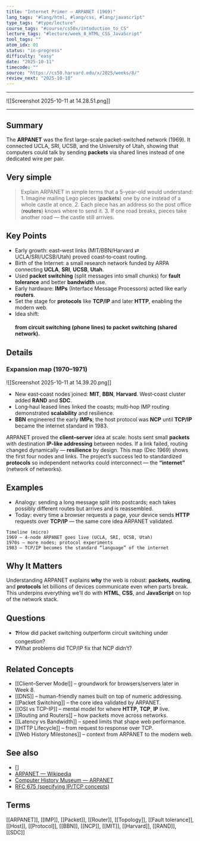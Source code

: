 ```yaml
---
title: "Internet Primer — ARPANET (1969)"
lang_tags: "#lang/html, #lang/css, #lang/javascript"
type_tags: "#type/lecture"
course_tags: "#course/cs50x/intoduction_to_CS"
lecture_tags: "#lecture/week_8_HTML_CSS_JavaScript"
tool_tags: ""
atom_idx: 01
status: "in-progress"
difficulty: "easy"
date: "2025-10-11"
timecode: ""
source: "https://cs50.harvard.edu/x/2025/weeks/8/"
review_next: "2025-10-18"
---
```


---

![[Screenshot 2025-10-11 at 14.28.51.png]]

---

## Summary
The **ARPANET** was the first large-scale packet-switched network (1969). It connected UCLA, SRI, UCSB, and the University of Utah, showing that computers could talk by sending **packets** via shared lines instead of one dedicated wire per pair.

## Very simple
> Explain ARPANET in simple terms that a 5-year-old would understand:
>     1. Imagine mailing Lego pieces (**packets**) one by one instead of a whole castle at once.
>     2. Each piece has an address so the post office (**routers**) knows where to send it.
>     3. If one road breaks, pieces take another road — the castle still arrives.

## Key Points
- Early growth: east–west links (MIT/BBN/Harvard ⇄ UCLA/SRI/UCSB/Utah) proved coast‑to‑coast routing.
- Birth of the Internet: a small research network funded by ARPA connecting **UCLA**, **SRI**, **UCSB**, **Utah**.
- Used **packet switching** (split messages into small chunks) for **fault tolerance** and better **bandwidth** use.
- Early hardware: **IMPs** (Interface Message Processors) acted like early **routers**.
- Set the stage for **protocols** like **TCP/IP** and later **HTTP**, enabling the modern web.
- Idea shift: 
  #### from **circuit switching** (phone lines) to **packet switching** (shared network).

## Details

### Expansion map (1970–1971)

![[Screenshot 2025-10-11 at 14.39.20.png]]

- New east‑coast nodes joined: **MIT**, **BBN**, **Harvard**. West‑coast cluster added **RAND** and **SDC**.
- Long‑haul leased lines linked the coasts; multi‑hop IMP routing demonstrated **scalability** and resilience.
- **BBN** engineered the early **IMPs**; the host protocol was **NCP** until **TCP/IP** became the internet standard in 1983.

ARPANET proved the **client–server** idea at scale: hosts sent small **packets** with destination **IP-like addressing** between nodes. If a link failed, routing changed dynamically — **resilience** by design. This map (Dec 1969) shows the first four nodes and links. The project’s success led to standardized **protocols** so independent networks could interconnect — the **“internet”** (network of networks).

## Examples
- Analogy: sending a long message split into postcards; each takes possibly different routes but arrives and is reassembled.
- Today: every time a browser requests a page, your device sends **HTTP** requests over **TCP/IP** — the same core idea ARPANET validated.

```text
Timeline (micro)
1969 — 4-node ARPANET goes live (UCLA, SRI, UCSB, Utah)
1970s — more nodes; protocol experiments
1983 — TCP/IP becomes the standard “language” of the internet
```

## **Why It Matters**
Understanding ARPANET explains **why** the web is robust: **packets**, **routing**, and **protocols** let billions of devices communicate even when parts break. This underpins everything we’ll do with **HTML**, **CSS**, and **JavaScript** on top of the network stack.

## Questions
- ❓How did packet switching outperform circuit switching under congestion?
- ❓What problems did TCP/IP fix that NCP didn’t?

## Related Concepts
- [[Client–Server Model]] – groundwork for browsers/servers later in Week 8.
- [[DNS]] – human-friendly names built on top of numeric addressing.
- [[Packet Switching]] – the core idea validated by ARPANET.
- [[OSI vs TCP-IP]] – mental model for where **HTTP**, **TCP**, **IP** live.
- [[Routing and Routers]] – how packets move across networks.
- [[Latency vs Bandwidth]] – speed limits that shape web performance.
- [[HTTP Lifecycle]] – from request to response over TCP.
- [[Web History Milestones]] – context from ARPANET to the modern web.

## See also
- []                                                                       
- [ARPANET — Wikipedia](https://en.wikipedia.org/wiki/ARPANET)
- [Computer History Museum — ARPANET](https://computerhistory.org/blog/august-30-1969-the-arpanet-is-born/)
- [RFC 675 (specifying IP/TCP concepts)](https://www.rfc-editor.org/rfc/rfc675)

## Terms
[[ARPANET]], [[IMP]], [[Packet]], [[Router]], [[Topology]], [[Fault tolerance]], [[Host]], [[Protocol]], [[BBN]], [[NCP]], [[MIT]], [[Harvard]], [[RAND]], [[SDC]]
